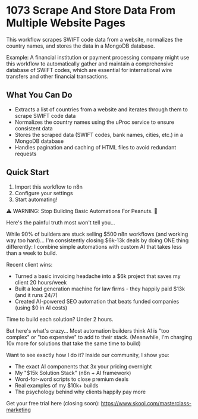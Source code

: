 # 1073 Scrape And Store Data From Multiple Website Pages

This workflow scrapes SWIFT code data from a website, normalizes the country names, and stores the data in a MongoDB database.

Example: A financial institution or payment processing company might use this workflow to automatically gather and maintain a comprehensive database of SWIFT codes, which are essential for international wire transfers and other financial transactions.

## What You Can Do
- Extracts a list of countries from a website and iterates through them to scrape SWIFT code data
- Normalizes the country names using the uProc service to ensure consistent data
- Stores the scraped data (SWIFT codes, bank names, cities, etc.) in a MongoDB database
- Handles pagination and caching of HTML files to avoid redundant requests

## Quick Start
1. Import this workflow to n8n
2. Configure your settings
3. Start automating!

⚠️ WARNING: Stop Building Basic Automations For Peanuts. 🚫

Here's the painful truth most won't tell you...

While 90% of builders are stuck selling $500 n8n workflows (and working way too hard)...
I'm consistently closing $6k-13k deals by doing ONE thing differently:
I combine simple automations with custom AI that takes less than a week to build.

Recent client wins:
* Turned a basic invoicing headache into a $6k project that saves my client 20 hours/week
* Built a lead generation machine for law firms - they happily paid $13k (and it runs 24/7)
* Created AI-powered SEO automation that beats funded companies (using $0 in AI costs)

Time to build each solution? Under 2 hours.

But here's what's crazy...
Most automation builders think AI is "too complex" or "too expensive" to add to their stack.
(Meanwhile, I'm charging 10x more for solutions that take the same time to build)

Want to see exactly how I do it?
Inside our community, I show you:
* The exact AI components that 3x your pricing overnight
* My "$15k Solution Stack" (n8n + AI framework)
* Word-for-word scripts to close premium deals
* Real examples of my $10k+ builds
* The psychology behind why clients happily pay more

Get your free trial here (closing soon): https://www.skool.com/masterclass-marketing
